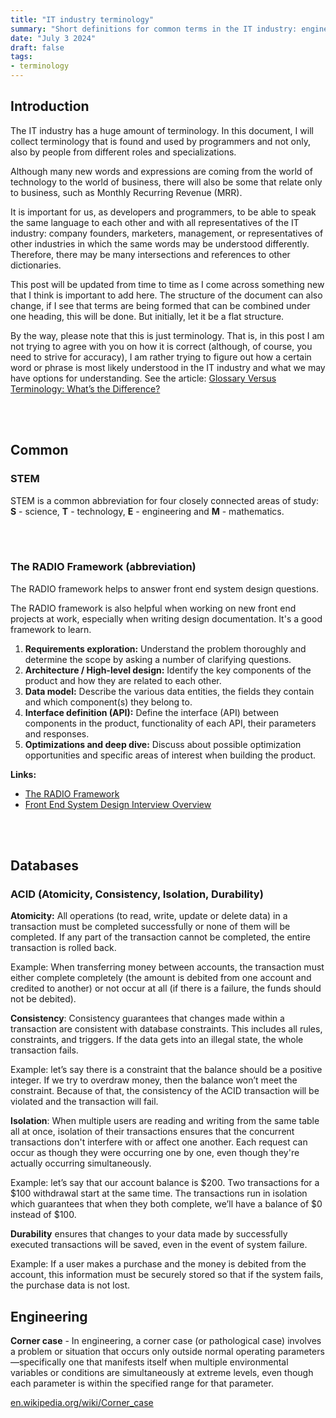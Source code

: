 ```yaml
---
title: "IT industry terminology"
summary: "Short definitions for common terms in the IT industry: engineering, business, management"
date: "July 3 2024"
draft: false
tags:
- terminology
---
```


## Introduction

The IT industry has a huge amount of terminology. In this document, I will collect terminology that is found and used by programmers and not only, also by people from different roles and specializations.

Although many new words and expressions are coming from the world of technology to the world of business, there will also be some that relate only to business, such as Monthly Recurring Revenue (MRR).

It is important for us, as developers and programmers, to be able to speak the same language to each other and with all representatives of the IT industry: company founders, marketers, management, or representatives of other industries in which the same words may be understood differently. Therefore, there may be many intersections and references to other dictionaries.

This post will be updated from time to time as I come across something new that I think is important to add here. The structure of the document can also change, if I see that terms are being formed that can be combined under one heading, this will be done. But initially, let it be a flat structure.

By the way, please note that this is just terminology. That is, in this post I am not trying to agree with you on how it is correct (although, of course, you need to strive for accuracy), I am rather trying to figure out how a certain word or phrase is most likely understood in the IT industry and what we may have options for understanding. See the article:
<a href="https://contentrules.com/glossary-versus-terminology-whats-difference/" target="_blank">Glossary Versus Terminology: What’s the Difference?</a>

<br/><br/>

## Common

### STEM 
STEM is a common abbreviation for four closely connected areas of study: **S** - science, **T** - technology, **E** - engineering and **M** - mathematics.

<br/><br/>

### The RADIO Framework (abbreviation)

The RADIO framework helps to answer front end system design questions.

The RADIO framework is also helpful when working on new front end projects at work, especially when writing design documentation. It's a good framework to learn.

1. **Requirements exploration:** Understand the problem thoroughly and determine the scope by asking a number of clarifying questions.
2. **Architecture / High-level design:** Identify the key components of the product and how they are related to each other.
3. **Data model:** Describe the various data entities, the fields they contain and which component(s) they belong to.
4. **Interface definition (API):** Define the interface (API) between components in the product, functionality of each API, their parameters and responses.
5. **Optimizations and deep dive:** Discuss about possible optimization opportunities and specific areas of interest when building the product.


**Links:**
- <a href="https://www.greatfrontend.com/system-design/framework" target="_blank">The RADIO Framework</a>
- <a href="https://www.frontendinterviewhandbook.com/front-end-system-design" target="_blank">Front End System Design Interview Overview</a>

<br/><br/>

## Databases

### ACID (Atomicity, Consistency, Isolation, Durability)

**Atomicity:** All operations (to read, write, update or delete data) in a transaction must be completed successfully or none of them will be completed. If any part of the transaction cannot be completed, the entire transaction is rolled back.

Example: When transferring money between accounts, the transaction must either complete completely (the amount is debited from one account and credited to another) or not occur at all (if there is a failure, the funds should not be debited).

**Consistency**: Consistency guarantees that changes made within a transaction are consistent with database constraints. This includes all rules, constraints, and triggers. If the data gets into an illegal state, the whole transaction fails.

Example: let’s say there is a constraint that the balance should be a positive integer. If we try to overdraw money, then the balance won’t meet the constraint. Because of that, the consistency of the ACID transaction will be violated and the transaction will fail.

**Isolation**: When multiple users are reading and writing from the same table all at once, isolation of their transactions ensures that the concurrent transactions don't interfere with or affect one another. Each request can occur as though they were occurring one by one, even though they're actually occurring simultaneously.

Example: let’s say that our account balance is $200. Two transactions for a $100 withdrawal start at the same time. The transactions run in isolation which guarantees that when they both complete, we’ll have a balance of $0 instead of $100.

**Durability** ensures that changes to your data made by successfully executed transactions will be saved, even in the event of system failure.

Example: If a user makes a purchase and the money is debited from the account, this information must be securely stored so that if the system fails, the purchase data is not lost.

## Engineering
**Corner case** - In engineering, a corner case (or pathological case) involves a problem or situation that occurs only outside normal operating parameters—specifically one that manifests itself when multiple environmental variables or conditions are simultaneously at extreme levels, even though each parameter is within the specified range for that parameter.

<a href="https://en.wikipedia.org/wiki/Corner_case" target="_blank">en.wikipedia.org/wiki/Corner_case</a>